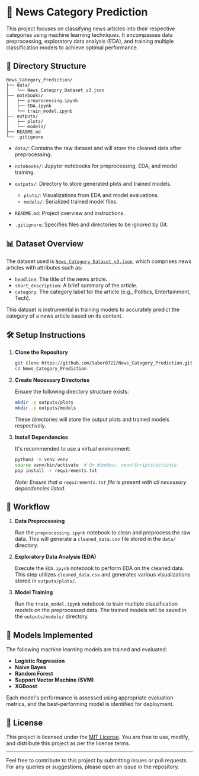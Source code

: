 # 📰 News Category Prediction

This project focuses on classifying news articles into their respective categories using machine learning techniques. It encompasses data preprocessing, exploratory data analysis (EDA), and training multiple classification models to achieve optimal performance.

## 📂 Directory Structure

```
News_Category_Prediction/
├── data/
│   └── News_Category_Dataset_v3.json
├── notebooks/
│   ├── preprocessing.ipynb
│   ├── EDA.ipynb
│   └── train_model.ipynb
├── outputs/
│   ├── plots/
│   └── models/
├── README.md
└── .gitignore
```

* `data/`: Contains the raw dataset and will store the cleaned data after preprocessing.
* `notebooks/`: Jupyter notebooks for preprocessing, EDA, and model training.
* `outputs/`: Directory to store generated plots and trained models.

  * `plots/`: Visualizations from EDA and model evaluations.
  * `models/`: Serialized trained model files.
* `README.md`: Project overview and instructions.
* `.gitignore`: Specifies files and directories to be ignored by Git.

## 📊 Dataset Overview

The dataset used is [`News_Category_Dataset_v3.json`](https://www.kaggle.com/datasets/rmisra/news-category-dataset), which comprises news articles with attributes such as:

* `headline`: The title of the news article.
* `short_description`: A brief summary of the article.
* `category`: The category label for the article (e.g., Politics, Entertainment, Tech).

This dataset is instrumental in training models to accurately predict the category of a news article based on its content.

## 🛠️ Setup Instructions

1. **Clone the Repository**

   ```bash
   git clone https://github.com/Saber0722/News_Category_Prediction.git
   cd News_Category_Prediction
   ```

2. **Create Necessary Directories**

   Ensure the following directory structure exists:

   ```bash
   mkdir -p outputs/plots
   mkdir -p outputs/models
   ```

   These directories will store the output plots and trained models respectively.

3. **Install Dependencies**

   It's recommended to use a virtual environment:

   ```bash
   python3 -m venv venv
   source venv/bin/activate  # On Windows: venv\Scripts\activate
   pip install -r requirements.txt
   ```

   *Note: Ensure that a `requirements.txt` file is present with all necessary dependencies listed.*

## 🔄 Workflow

1. **Data Preprocessing**

   Run the `preprocessing.ipynb` notebook to clean and preprocess the raw data. This will generate a `cleaned_data.csv` file stored in the `data/` directory.

2. **Exploratory Data Analysis (EDA)**

   Execute the `EDA.ipynb` notebook to perform EDA on the cleaned data. This step utilizes `cleaned_data.csv` and generates various visualizations stored in `outputs/plots/`.

3. **Model Training**

   Run the `train_model.ipynb` notebook to train multiple classification models on the preprocessed data. The trained models will be saved in the `outputs/models/` directory.

## 🤖 Models Implemented

The following machine learning models are trained and evaluated:

* **Logistic Regression**
* **Naive Bayes**
* **Random Forest**
* **Support Vector Machine (SVM)**
* **XGBoost**

Each model's performance is assessed using appropriate evaluation metrics, and the best-performing model is identified for deployment.

## 📄 License

This project is licensed under the [MIT License](LICENSE). You are free to use, modify, and distribute this project as per the license terms.

---

Feel free to contribute to this project by submitting issues or pull requests. For any queries or suggestions, please open an issue in the repository.
